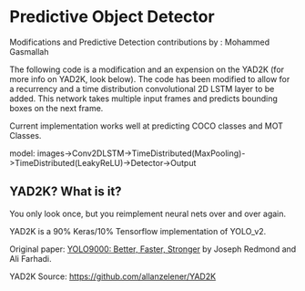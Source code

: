 # Predictive Object Detector

Modifications and Predictive Detection contributions by : Mohammed Gasmallah


The following code is a modification and an expension on the YAD2K (for more info on YAD2K, look below).
The code has been modified to allow for a recurrency and a time distribution convolutional 2D LSTM layer to
be added. This network takes multiple input frames and predicts bounding boxes on the next frame.

Current implementation works well at predicting COCO classes and MOT Classes.



model:
images->Conv2DLSTM->TimeDistributed(MaxPooling)->TimeDistributed(LeakyReLU)->Detector->Output 


## YAD2K? What is it?

You only look once, but you reimplement neural nets over and over again.

YAD2K is a 90% Keras/10% Tensorflow implementation of YOLO_v2.

Original paper: [YOLO9000: Better, Faster, Stronger](https://arxiv.org/abs/1612.08242) by Joseph Redmond and Ali Farhadi.


YAD2K Source: https://github.com/allanzelener/YAD2K


